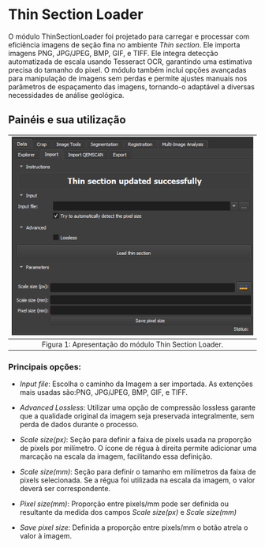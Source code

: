 # Thin Section Loader

O módulo ThinSectionLoader foi projetado para carregar e processar com eficiência imagens de seção fina no ambiente _Thin section_. Ele importa imagens PNG, JPG/JPEG, BMP, GIF, e TIFF. Ele integra detecção automatizada de escala usando Tesseract OCR, garantindo uma estimativa precisa do tamanho do pixel. O módulo também inclui opções avançadas para manipulação de imagens sem perdas e permite ajustes manuais nos parâmetros de espaçamento das imagens, tornando-o adaptável a diversas necessidades de análise geológica.


## Painéis e sua utilização

| ![Figura 1](../../assets/images/thin_section/modulos/loader/interface.png) |
|:-----------------------------------------------:|
| Figura 1: Apresentação do módulo Thin Section Loader. |

### Principais opções:

 - _Input file_: Escolha o caminho da Imagem a ser importada. As extenções mais usadas são:PNG, JPG/JPEG, BMP, GIF, e TIFF.

 - _Advanced Lossless_: Utilizar uma opção de compressão lossless garante que a qualidade original da imagem seja preservada integralmente, sem perda de dados durante o processo.

 - _Scale size(px)_: Seção para definir a faixa de pixels usada na proporção de pixels por milímetro. O ícone de régua à direita permite adicionar uma marcação na escala da imagem, facilitando essa definição.

 - _Scale size(mm)_: Seção para definir o tamanho em milímetros da faixa de pixels selecionada. Se a régua foi utilizada na escala da imagem, o valor deverá ser correspondente.

 - _Pixel size(mm)_: Proporção entre pixels/mm pode ser definida ou resultante da medida dos campos _Scale size(px)_ e _Scale size(mm)_

 - _Save pixel size_: Definida a proporção entre pixels/mm o botão atrela o valor à imagem.
